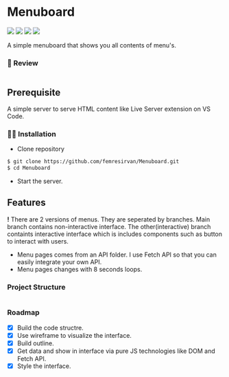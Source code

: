 # Menuboard

![](https://img.shields.io/github/license/femresirvan/Menuboard) ![](https://img.shields.io/badge/HTML-%3C%2F%3E-yellow?style=plastic&&logo=html5&logoColor=white&style=flat&color=white) ![](https://img.shields.io/badge/CSS-%3C%2F%3E-yellow?style=plastic&&logo=css3&logoColor=white&style=flat&color=white) ![](https://img.shields.io/badge/Javascript-%3C%2F%3E-yellow?style=plastic&&logo=javascript&logoColor=yellow&style=flat&color=yellow)

A simple menuboard that shows you all contents of menu's.
### 👀 Review

![]()

## Prerequisite

A simple server to serve HTML content like Live Server extension on VS Code.
### 👨‍💻 Installation

- Clone repository
```bash
$ git clone https://github.com/femresirvan/Menuboard.git
$ cd Menuboard
```

- Start the server.

## Features
**!** There are 2 versions of menus. They are seperated by branches. Main branch contains non-interactive interface. The other(interactive) branch containts interactive interface which is includes components such as button to interact with users.

- Menu pages comes from an API folder. I use Fetch API so that you can easily integrate your own API.
- Menu pages changes with 8 seconds loops.

### Project Structure

![]()
### Roadmap

<!-- EDIT HERE -->

- [x] Build the code structre. 
- [x] Use wireframe to visualize the interface.
- [x] Build outline.
- [x] Get data and show in interface via pure JS technologies like DOM and Fetch API.
- [x] Style the interface.